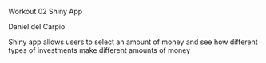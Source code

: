 Workout 02 Shiny App

Daniel del Carpio

Shiny app allows users to select an amount of money and see how different types of investments make different amounts of money
